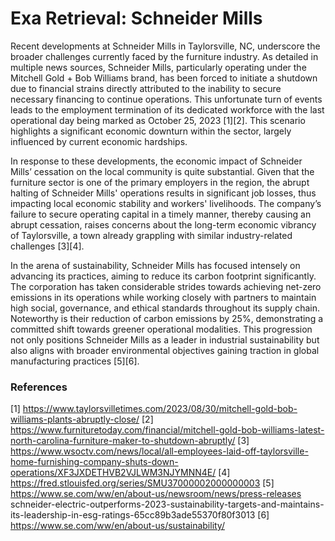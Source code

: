 # Exa Retrieval: Schneider Mills

Recent developments at Schneider Mills in Taylorsville, NC, underscore the broader challenges currently faced by the furniture industry. As detailed in multiple news sources, Schneider Mills, particularly operating under the Mitchell Gold + Bob Williams brand, has been forced to initiate a shutdown due to financial strains directly attributed to the inability to secure necessary financing to continue operations. This unfortunate turn of events leads to the employment termination of its dedicated workforce with the last operational day being marked as October 25, 2023 [1][2]. This scenario highlights a significant economic downturn within the sector, largely influenced by current economic hardships.

In response to these developments, the economic impact of Schneider Mills’ cessation on the local community is quite substantial. Given that the furniture sector is one of the primary employers in the region, the abrupt halting of Schneider Mills' operations results in significant job losses, thus impacting local economic stability and workers' livelihoods. The company’s failure to secure operating capital in a timely manner, thereby causing an abrupt cessation, raises concerns about the long-term economic vibrancy of Taylorsville, a town already grappling with similar industry-related challenges [3][4].

In the arena of sustainability, Schneider Mills has focused intensely on advancing its practices, aiming to reduce its carbon footprint significantly. The corporation has taken considerable strides towards achieving net-zero emissions in its operations while working closely with partners to maintain high social, governance, and ethical standards throughout its supply chain. Noteworthy is their reduction of carbon emissions by 25%, demonstrating a committed shift towards greener operational modalities. This progression not only positions Schneider Mills as a leader in industrial sustainability but also aligns with broader environmental objectives gaining traction in global manufacturing practices [5][6].

### References
[1] https://www.taylorsvilletimes.com/2023/08/30/mitchell-gold-bob-williams-plants-abruptly-close/
[2] https://www.furnituretoday.com/financial/mitchell-gold-bob-williams-latest-north-carolina-furniture-maker-to-shutdown-abruptly/
[3] https://www.wsoctv.com/news/local/all-employees-laid-off-taylorsville-home-furnishing-company-shuts-down-operations/XF3JXDETHVB2VJLWM3NJYMNN4E/
[4] https://fred.stlouisfed.org/series/SMU37000002000000003
[5] https://www.se.com/ww/en/about-us/newsroom/news/press-releases schneider-electric-outperforms-2023-sustainability-targets-and-maintains-its-leadership-in-esg-ratings-65cc89b3ade55370f80f3013
[6] https://www.se.com/ww/en/about-us/sustainability/
